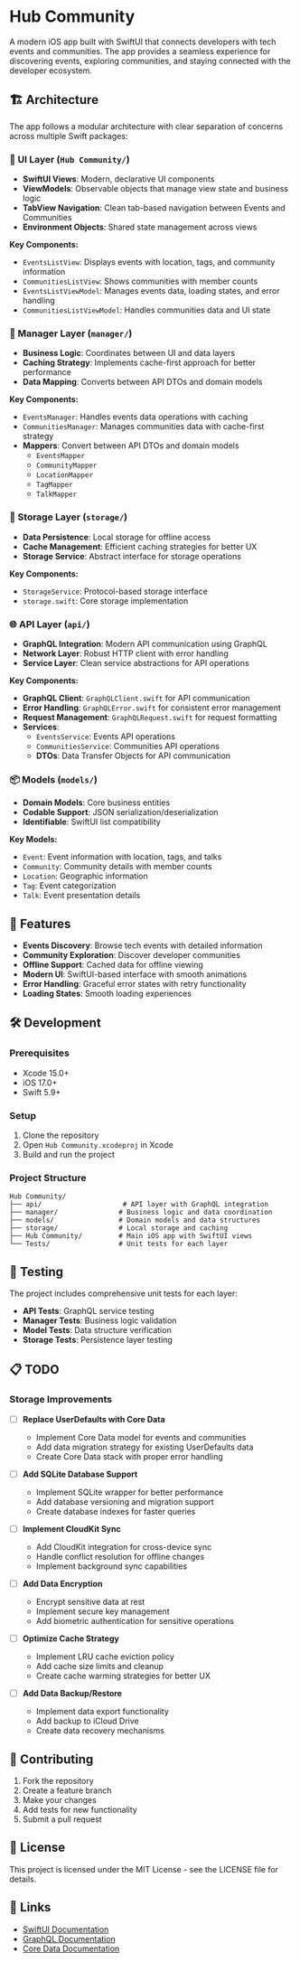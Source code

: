 # Hub Community

A modern iOS app built with SwiftUI that connects developers with tech events and communities. The app provides a seamless experience for discovering events, exploring communities, and staying connected with the developer ecosystem.

## 🏗️ Architecture

The app follows a modular architecture with clear separation of concerns across multiple Swift packages:

### 📱 UI Layer (`Hub Community/`)
- **SwiftUI Views**: Modern, declarative UI components
- **ViewModels**: Observable objects that manage view state and business logic
- **TabView Navigation**: Clean tab-based navigation between Events and Communities
- **Environment Objects**: Shared state management across views

**Key Components:**
- `EventsListView`: Displays events with location, tags, and community information
- `CommunitiesListView`: Shows communities with member counts
- `EventsListViewModel`: Manages events data, loading states, and error handling
- `CommunitiesListViewModel`: Handles communities data and UI state

### 🔧 Manager Layer (`manager/`)
- **Business Logic**: Coordinates between UI and data layers
- **Caching Strategy**: Implements cache-first approach for better performance
- **Data Mapping**: Converts between API DTOs and domain models

**Key Components:**
- `EventsManager`: Handles events data operations with caching
- `CommunitiesManager`: Manages communities data with cache-first strategy
- **Mappers**: Convert between API DTOs and domain models
  - `EventsMapper`
  - `CommunityMapper`
  - `LocationMapper`
  - `TagMapper`
  - `TalkMapper`

### 💾 Storage Layer (`storage/`)
- **Data Persistence**: Local storage for offline access
- **Cache Management**: Efficient caching strategies for better UX
- **Storage Service**: Abstract interface for storage operations

**Key Components:**
- `StorageService`: Protocol-based storage interface
- `storage.swift`: Core storage implementation

### 🌐 API Layer (`api/`)
- **GraphQL Integration**: Modern API communication using GraphQL
- **Network Layer**: Robust HTTP client with error handling
- **Service Layer**: Clean service abstractions for API operations

**Key Components:**
- **GraphQL Client**: `GraphQLClient.swift` for API communication
- **Error Handling**: `GraphQLError.swift` for consistent error management
- **Request Management**: `GraphQLRequest.swift` for request formatting
- **Services**:
  - `EventsService`: Events API operations
  - `CommunitiesService`: Communities API operations
  - **DTOs**: Data Transfer Objects for API communication

### 📦 Models (`models/`)
- **Domain Models**: Core business entities
- **Codable Support**: JSON serialization/deserialization
- **Identifiable**: SwiftUI list compatibility

**Key Models:**
- `Event`: Event information with location, tags, and talks
- `Community`: Community details with member counts
- `Location`: Geographic information
- `Tag`: Event categorization
- `Talk`: Event presentation details

## 🚀 Features

- **Events Discovery**: Browse tech events with detailed information
- **Community Exploration**: Discover developer communities
- **Offline Support**: Cached data for offline viewing
- **Modern UI**: SwiftUI-based interface with smooth animations
- **Error Handling**: Graceful error states with retry functionality
- **Loading States**: Smooth loading experiences

## 🛠️ Development

### Prerequisites
- Xcode 15.0+
- iOS 17.0+
- Swift 5.9+

### Setup
1. Clone the repository
2. Open `Hub Community.xcodeproj` in Xcode
3. Build and run the project

### Project Structure
```
Hub Community/
├── api/                    # API layer with GraphQL integration
├── manager/               # Business logic and data coordination
├── models/                # Domain models and data structures
├── storage/               # Local storage and caching
├── Hub Community/         # Main iOS app with SwiftUI views
└── Tests/                 # Unit tests for each layer
```

## 🧪 Testing

The project includes comprehensive unit tests for each layer:
- **API Tests**: GraphQL service testing
- **Manager Tests**: Business logic validation
- **Model Tests**: Data structure verification
- **Storage Tests**: Persistence layer testing

## 📋 TODO

### Storage Improvements
- [ ] **Replace UserDefaults with Core Data**
  - Implement Core Data model for events and communities
  - Add data migration strategy for existing UserDefaults data
  - Create Core Data stack with proper error handling

- [ ] **Add SQLite Database Support**
  - Implement SQLite wrapper for better performance
  - Add database versioning and migration support
  - Create database indexes for faster queries

- [ ] **Implement CloudKit Sync**
  - Add CloudKit integration for cross-device sync
  - Handle conflict resolution for offline changes
  - Implement background sync capabilities

- [ ] **Add Data Encryption**
  - Encrypt sensitive data at rest
  - Implement secure key management
  - Add biometric authentication for sensitive operations

- [ ] **Optimize Cache Strategy**
  - Implement LRU cache eviction policy
  - Add cache size limits and cleanup
  - Create cache warming strategies for better UX

- [ ] **Add Data Backup/Restore**
  - Implement data export functionality
  - Add backup to iCloud Drive
  - Create data recovery mechanisms

## 🤝 Contributing

1. Fork the repository
2. Create a feature branch
3. Make your changes
4. Add tests for new functionality
5. Submit a pull request

## 📄 License

This project is licensed under the MIT License - see the LICENSE file for details.

## 🔗 Links

- [SwiftUI Documentation](https://developer.apple.com/documentation/swiftui)
- [GraphQL Documentation](https://graphql.org/learn/)
- [Core Data Documentation](https://developer.apple.com/documentation/coredata) 